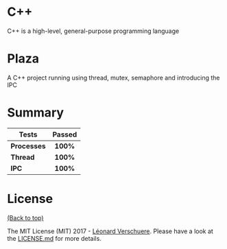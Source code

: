 # C++

C++ is a high-level, general-purpose programming language

# Plaza


A C++ project running using thread, mutex, semaphore and introducing the IPC

# Summary

| Tests            | Passed                                                                                    |
| ---------------- | :---------------------------------------------------------------------------------------: |
|**Processes**| **100%**                                                                                  |
| **Thread**       | **100%**                                                                                  |
| **IPC**       | **100%**                                                                                  |


# License

[(Back to top)](#table-of-contents)


The MIT License (MIT) 2017 - [Léonard Verschuere](https://github.com/verschhh). Please have a look at the [LICENSE.md](LICENSE.md) for more details.
